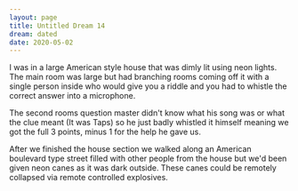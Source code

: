 ```yaml
---
layout: page
title: Untitled Dream 14
dream: dated
date: 2020-05-02
---
```


I was in a large American style house that was dimly lit using neon lights. The main room was large but had branching rooms coming off it with a single person inside who would give you a riddle and you had to whistle the correct answer into a microphone.

The second rooms question master didn't know what his song was or what the clue meant (It was Taps) so he just badly whistled it himself meaning we got the full 3 points, minus 1 for the help he gave us.

After we finished the house section we walked along an American boulevard type street filled with other people from the house but we'd been given neon canes as it was dark outside. These canes could be remotely collapsed via remote controlled explosives.